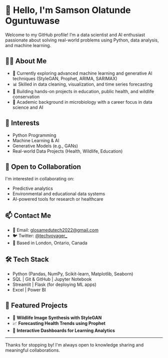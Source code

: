 # 👋 Hello, I'm Samson Olatunde Oguntuwase

Welcome to my GitHub profile! I’m a data scientist and AI enthusiast passionate about solving real-world problems using Python, data analysis, and machine learning.

## 👨‍💻 About Me
- 🔭 Currently exploring advanced machine learning and generative AI techniques (StyleGAN, Prophet, ARIMA, SARIMAX)
- 📊 Skilled in data cleaning, visualization, and time series forecasting
- 🌱 Building hands-on projects in education, public health, and wildlife conservation
- 💼 Academic background in microbiology with a career focus in data science and AI

## 🧠 Interests
- Python Programming
- Machine Learning & AI
- Generative Models (e.g., GANs)
- Real-world Data Projects (Health, Wildlife, Education)

## 🤝 Open to Collaboration
I'm interested in collaborating on:
- Predictive analytics
- Environmental and educational data systems
- AI-powered tools for research or healthcare

## 📫 Contact Me
- 📧 Email: glosamedutech2022@gmail.com  
- 🐦 Twitter: [@techvoyager_](https://twitter.com/techvoyager_)
- 📍 Based in London, Ontario, Canada

## 🛠️ Tech Stack
- Python (Pandas, NumPy, Scikit-learn, Matplotlib, Seaborn)
- SQL | Git & GitHub | Jupyter Notebook
- Streamlit | Flask (for deploying ML apps)
- Excel | Power BI

## 📂 Featured Projects
- 🔬 **Wildlife Image Synthesis with StyleGAN**
- 📈 **Forecasting Health Trends using Prophet**
- 🏫 **Interactive Dashboards for Learning Analytics**

---

Thanks for stopping by! I'm always open to knowledge sharing and meaningful collaborations.
